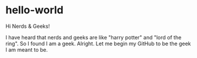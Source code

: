# hello-world

Hi Nerds & Geeks!

I have heard that nerds and geeks are like "harry potter" and "lord of the ring".
So I found I am a geek.
Alright. Let me begin my GitHub to be the geek I am meant to be.
